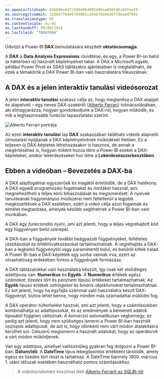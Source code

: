 ```yaml
---
ms.openlocfilehash: 6366dbe4d7c58b49b4085d80aa690fd6c64fee59
ms.sourcegitcommit: 226b47f64e6749061cd54bf8d4436f7deaed7691
ms.translationtype: HT
ms.contentlocale: hu-HU
ms.lasthandoff: 09/09/2019
ms.locfileid: "70847694"
---
```

Üdvözli a Power BI **DAX** bemutatására készített **oktatócsomagja**.

A **DAX** a **Data Analysis Expressions** rövidítése, és egy, a Power BI-on belül (a háttérben is) használt képletnyelvet takar. A DAX a Microsoft egyéb, például Power Pivot és SSAS táblázatos ajánlataiban is megtalálható, de ezek a témakörök a DAX Power BI-ban való használatára fókuszálnak.

## <a name="dax-and-this-guided-learning-video-series"></a>A DAX és a jelen interaktív tanulási videósorozat
A jelen **interaktív tanulási** szakasz célja az, hogy megtanítsa a DAX alapjait és alapelveit – egy neves DAX-szakértő ([Alberto Ferrari](http://www.sqlbi.com/learning-dax)) tolmácsolásában, aki elmagyarázza, hogyan gondolkodjunk a DAX-ról, hogyan működik, és mik a leghasznosabb funkciói tapasztalatai szerint.

![Alberto Ferrari portréja](media/7-1-intro-to-dax/intro_dax_6_alberto_ferrari.png)

Az ezen **interaktív tanulási** lap **DAX** szakaszában található videók alapvető útmutatást nyújtanak a DAX képletnyelvének működését illetően. Ez a teljesen új DAX-képletek létrehozásakor is hasznos, de annak a megértéséhez is, hogyan miként hozza létre a Power BI ezeket a DAX-képleteket, amikor lekérdezéseket hoz létre a **Lekérdezésszerkesztőben**.

## <a name="in-this-video---introduction-to-dax"></a>Ebben a videóban – Bevezetés a DAX-ba
A DAX alapfogalmai egyszerűek és magától értetődők, de a DAX hatékony. A DAX egyedi programozási fogalmakat és mintákat használ, ami megnehezítheti a teljes körű kihasználását és megismerését. A nyelvek tanulásának hagyományos módszerei nem feltétlenül a legjobb megközelítések a DAX esetében, ezért a videó célja azon fogalmak és elmélet megtanítása, amelyek később segíthetnek a Power BI-ban való munkában.

A DAX egy *funkcionális nyelv*, ami azt jelenti, hogy a teljes végrehajtott kód egy függvényen belül szerepel.

A DAX-ban a függvények további beágyazott függvényeket, feltételes utasításokat és értékhivatkozásokat tartalmazhatnak. A végrehajtás a DAX-ban a legbelső függvénytől vagy paramétertől indul, és belülről kifelé halad. A Power BI-ban a DAX-képletek egy sorba vannak írva, ezért az olvashatóság érdekében fontos a függvények formázása.

A DAX táblázatokkal való használatra készült, így csak két elsődleges adattípusa van: **Numerikus** és **Egyéb**. A **Numerikus** értékek *egész számokat*, *tizedes tört* és *pénznem* típusú értékeket tartalmazhatnak. Az **Egyéb** típusú értékek *sztringeket* és *bináris objektumokat* tartalmazhatnak. Ez azt jelenti, hogy ha egyfajta számmal való használatra készít DAX-függvényt, biztos lehet benne, hogy minden más számadattal működni fog.

A DAX operátor-túlterhelést használ, ami azt jelenti, hogy a számításokban kombinálhatja az adattípusokat, és az eredmények a bemeneti adatok típusától függően változnak. A konverzió automatikusan végbemegy, ez pedig azt jelenti, hogy nem szükséges ismerni a Power BI-ban használt oszlopok adattípusát, de azt is, hogy időnként nem várt módon átalakításra kerülhet sor. Célszerű megismerni a használt adatokat, hogy az operátorok a várt módon működjenek.

Van egy adattípus, amellyel valószínűleg gyakran fog dolgozni a Power BI-ban: **Dátum/idő**. A **DateTime** típus lebegőpontos értékként tárolódik, amely egész és tizedes tört részt is tartalmaz. A DateTime bármely 1900. március 1. utáni időszak esetében használható pontos számításokhoz.

> A videótartalomért köszönet illeti [Alberto Ferrarit az SQLBI-tól](http://www.sqlbi.com/learning-dax/?utm_source=powerbi&utm_medium=marketing&utm_campaign=after-summit)
> 
> 

